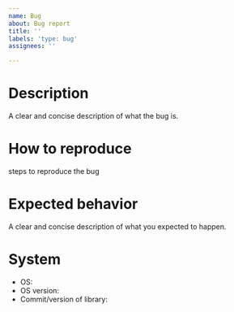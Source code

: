 ```yaml
---
name: Bug
about: Bug report
title: ''
labels: 'type: bug'
assignees: ''

---
```


# Description
A clear and concise description of what the bug is.

# How to reproduce
steps to reproduce the bug

# Expected behavior
A clear and concise description of what you expected to happen.

# System
 - OS:
 - OS version:
 - Commit/version of library:
